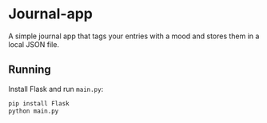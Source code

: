 # Journal-app

A simple journal app that tags your entries with a mood and stores them in a local JSON file.

## Running

Install Flask and run `main.py`:

```bash
pip install Flask
python main.py
```
